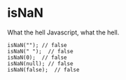 # isNaN

What the hell Javascript, what the hell.

```
isNaN(""); // false
isNaN(" ");  // false
isNaN(0);  // false
isNaN(null); // false
isNaN(false);  // false
```

